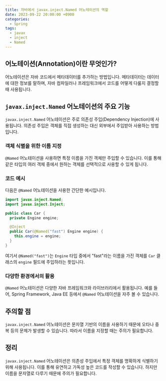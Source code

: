 ```yaml
---
title: 자바에서 javax.inject.Named 어노테이션의 역할
date: 2023-09-22 20:00:00 +0900
categories:
  - Spring
tags:
  - javax
  - inject
  - Named
---
```

## 어노테이션(Annotation)이란 무엇인가?

어노테이션은 자바 코드에서 메타데이터를 추가하는 방법입니다. 메타데이터는 데이터에 대한 정보를 말하며, 자바 컴파일러나 프레임워크에서 코드를 어떻게 다룰지 결정할 때 사용됩니다.

## `javax.inject.Named` 어노테이션의 주요 기능

`javax.inject.Named` 어노테이션은 주로 의존성 주입(Dependency Injection)에 사용됩니다. 의존성 주입은 객체를 직접 생성하는 대신 외부에서 주입받아 사용하는 방법입니다.

### 객체 식별을 위한 이름 지정

`@Named` 어노테이션을 사용하면 특정 이름을 가진 객체만 주입할 수 있습니다. 이를 통해 같은 타입의 여러 객체 중에서 원하는 객체를 선택적으로 사용할 수 있게 됩니다.

### 코드 예시

다음은 `@Named` 어노테이션을 사용한 간단한 예시입니다.

```java
import javax.inject.Named;
import javax.inject.Inject;

public class Car {
  private Engine engine;

  @Inject
  public Car(@Named("fast") Engine engine) {
    this.engine = engine;
  }
}
```

여기서 `@Named("fast")`는 `Engine` 타입 중에서 "fast"라는 이름을 가진 객체를 `Car` 클래스의 `engine` 필드에 주입하라는 뜻입니다.

### 다양한 환경에서의 활용

`@Named` 어노테이션은 다양한 자바 프레임워크와 라이브러리에서 활용됩니다. 예를 들어, Spring Framework, Java EE 등에서 `@Named` 어노테이션을 자주 볼 수 있습니다.

## 주의할 점

`javax.inject.Named` 어노테이션은 문자열 기반의 이름을 사용하기 때문에 오타나 중복 등의 문제가 발생할 수 있습니다. 따라서 이름을 지정할 때는 주의가 필요합니다.

## 정리

`javax.inject.Named` 어노테이션은 의존성 주입에서 특정 객체를 명확하게 식별하기 위해 사용됩니다. 이를 통해 유연하고 가독성 높은 코드를 작성할 수 있습니다. 하지만 이름을 문자열로 다루기 때문에 주의가 필요합니다.